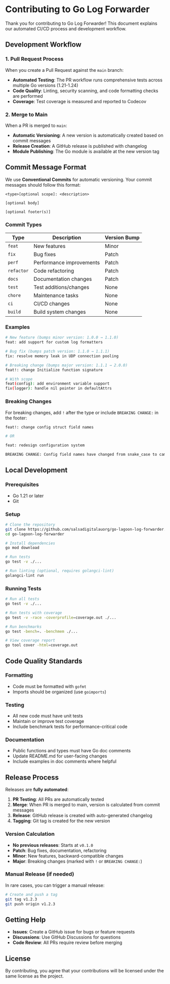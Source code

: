 # Contributing to Go Log Forwarder

Thank you for contributing to Go Log Forwarder! This document explains our automated CI/CD process and development workflow.

## Development Workflow

### 1. Pull Request Process

When you create a Pull Request against the `main` branch:

- **Automated Testing**: The PR workflow runs comprehensive tests across multiple Go versions (1.21-1.24)
- **Code Quality**: Linting, security scanning, and code formatting checks are performed
- **Coverage**: Test coverage is measured and reported to Codecov

### 2. Merge to Main

When a PR is merged to `main`:

- **Automatic Versioning**: A new version is automatically created based on commit messages
- **Release Creation**: A GitHub release is published with changelog
- **Module Publishing**: The Go module is available at the new version tag

## Commit Message Format

We use **Conventional Commits** for automatic versioning. Your commit messages should follow this format:

```
<type>[optional scope]: <description>

[optional body]

[optional footer(s)]
```

### Commit Types

| Type | Description | Version Bump |
|------|-------------|--------------|
| `feat` | New features | Minor |
| `fix` | Bug fixes | Patch |
| `perf` | Performance improvements | Patch |
| `refactor` | Code refactoring | Patch |
| `docs` | Documentation changes | Patch |
| `test` | Test additions/changes | None |
| `chore` | Maintenance tasks | None |
| `ci` | CI/CD changes | None |
| `build` | Build system changes | None |

### Examples

```bash
# New feature (bumps minor version: 1.0.0 → 1.1.0)
feat: add support for custom log formatters

# Bug fix (bumps patch version: 1.1.0 → 1.1.1)  
fix: resolve memory leak in UDP connection pooling

# Breaking change (bumps major version: 1.1.1 → 2.0.0)
feat!: change Initialize function signature

# With scope
feat(config): add environment variable support
fix(logger): handle nil pointer in defaultAttrs
```

### Breaking Changes

For breaking changes, add `!` after the type or include `BREAKING CHANGE:` in the footer:

```bash
feat!: change config struct field names

# OR

feat: redesign configuration system

BREAKING CHANGE: Config field names have changed from snake_case to camelCase
```

## Local Development

### Prerequisites

- Go 1.21 or later
- Git

### Setup

```bash
# Clone the repository
git clone https://github.com/salsadigitalauorg/go-lagoon-log-forwarder.git
cd go-lagoon-log-forwarder

# Install dependencies
go mod download

# Run tests
go test -v ./...

# Run linting (optional, requires golangci-lint)
golangci-lint run
```

### Running Tests

```bash
# Run all tests
go test -v ./...

# Run tests with coverage
go test -v -race -coverprofile=coverage.out ./...

# Run benchmarks
go test -bench=. -benchmem ./...

# View coverage report
go tool cover -html=coverage.out
```

## Code Quality Standards

### Formatting

- Code must be formatted with `gofmt`
- Imports should be organized (use `goimports`)

### Testing

- All new code must have unit tests
- Maintain or improve test coverage
- Include benchmark tests for performance-critical code

### Documentation

- Public functions and types must have Go doc comments
- Update README.md for user-facing changes
- Include examples in doc comments where helpful

## Release Process

Releases are **fully automated**:

1. **PR Testing**: All PRs are automatically tested
2. **Merge**: When PR is merged to main, version is calculated from commit messages
3. **Release**: GitHub release is created with auto-generated changelog
4. **Tagging**: Git tag is created for the new version

### Version Calculation

- **No previous releases**: Starts at `v0.1.0`
- **Patch**: Bug fixes, documentation, refactoring
- **Minor**: New features, backward-compatible changes
- **Major**: Breaking changes (marked with `!` or `BREAKING CHANGE:`)

### Manual Release (if needed)

In rare cases, you can trigger a manual release:

```bash
# Create and push a tag
git tag v1.2.3
git push origin v1.2.3
```

## Getting Help

- **Issues**: Create a GitHub issue for bugs or feature requests
- **Discussions**: Use GitHub Discussions for questions
- **Code Review**: All PRs require review before merging

## License

By contributing, you agree that your contributions will be licensed under the same license as the project. 